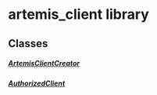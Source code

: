 


# artemis_client library











## Classes

##### [ArtemisClientCreator](../repository_artemis_client/ArtemisClientCreator-class.md)



 


##### [AuthorizedClient](../repository_artemis_client/AuthorizedClient-class.md)



 















